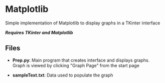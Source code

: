 # Matplotlib

Simple implementation of Matplotlib to display graphs in a TKinter interface

**_Requires TKinter and Matplotlib_**

## Files

- **Prep.py**: Main program that creates interface and displays graphs. Graph is viewed by clicking "Graph Page" from the start page

- **sampleText.txt**: Data used to populate the graph

